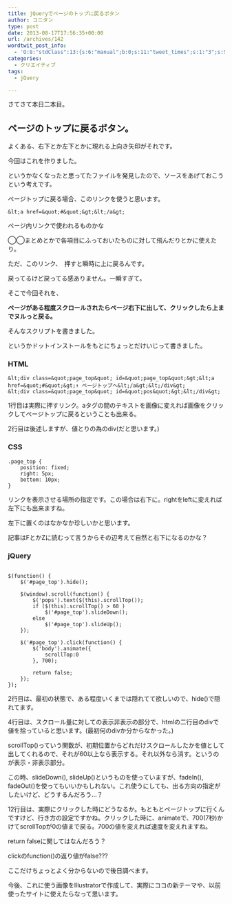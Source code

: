 ```yaml
---
title: jQueryでページのトップに戻るボタン
author: コニタン
type: post
date: 2013-08-17T17:56:35+00:00
url: /archives/142
wordtwit_post_info:
  - 'O:8:"stdClass":13:{s:6:"manual";b:0;s:11:"tweet_times";s:1:"3";s:5:"delay";s:1:"0";s:7:"enabled";s:1:"1";s:10:"separation";s:3:"270";s:7:"version";s:3:"3.5";s:14:"tweet_template";b:0;s:6:"status";i:3;s:6:"result";a:0:{}s:13:"tweet_counter";i:1;s:13:"tweet_log_ids";a:0:{}s:9:"hash_tags";a:0:{}s:8:"accounts";a:1:{i:0;s:6:"skd_nw";}}'
categories:
  - クリエイティブ
tags:
  - jQuery

---
```

さてさて本日二本目。

## ページのトップに戻るボタン。

よくある、右下とか左下とかに現れる上向き矢印がそれです。

今回はこれを作りました。
  
というかなくなったと思ってたファイルを発見したので、ソースをあげておこうという考えです。

<!--more-->

ページトップに戻る場合、このリンクを使うと思います。

    
    &lt;a href=&quot;#&quot;&gt;&lt;/a&gt;
    

ページ内リンクで使われるものかな
  
◯◯まとめとかで各項目にふっておいたものに対して飛んだりとかに使えたり。

ただ、このリンク、　押すと瞬時に上に戻るんです。
  
戻ってるけど戻ってる感ありません。一瞬すぎて。

そこで今回それを、
  
**ページがある程度スクロールされたらページ右下に出して、クリックしたら上までヌルっと戻る。**
  
そんなスクリプトを書きました。
  
というかドットインストールをもとにちょっとだけいじって書きました。

### HTML

    
    &lt;div class=&quot;page_top&quot; id=&quot;page_top&quot;&gt;&lt;a href=&quot;#&quot;&gt;↑ ページトップへ&lt;/a&gt;&lt;/div&gt;
    &lt;div class=&quot;page_top&quot; id=&quot;pos&quot;&gt;&lt;/div&gt;
    

1行目は実際に押すリンク。aタグの間のテキストを画像に変えれば画像をクリックしてページトップに戻るということも出来る。
  
2行目は後述しますが、値とりの為のdiv(だと思います。)

### CSS

    
    .page_top {
        position: fixed;
        right: 5px;
        bottom: 10px;
    }
    

リンクを表示させる場所の指定です。この場合は右下に。rightをleftに変えれば左下にも出来ますね。
  
左下に置くのはなかなか珍しいかと思います。
  
記事はFとかZに読むって言うからその辺考えて自然と右下になるのかな？

### jQuery

<pre><code class="javascript">
$(function() {
    $('#page_top').hide();

    $(window).scroll(function() {
        $('pops').text($(this).scrollTop());
        if ($(this).scrollTop() &gt; 60 )
            $('#page_top').slideDown();
        else
            $('#page_top').slideUp();
    });

    $('#page_top').click(function() {
        $('body').animate({
            scrollTop:0
        }, 700);

        return false;
    });
});
</code></pre>

2行目は、最初の状態で、ある程度いくまでは隠れてて欲しいので、hide()で隠れてます。

4行目は、スクロール量に対しての表示非表示の部分で、htmlの二行目のdivで値を拾っていると思います。(最初何のdivか分からなかった。)
  
scrollTop()っていう関数が、初期位置からどれだけスクロールしたかを値として出してくれるので、それが60以上なら表示する。それ以外なら消す。というのが表示・非表示部分。
  
この時、slideDown(), slideUp()というものを使っていますが、fadeIn(), fadeOut()を使ってもいいかもしれない。これ使うにしても、出る方向の指定がしたいけど、どうするんだろう…？

12行目は、実際にクリックした時にどうなるか。もともとページトップに行くんですけど、行き方の設定ですかね。クリックした時に、animateで、700(7秒)かけてscrollTopが0の値まで戻る。700の値を変えれば速度を変えれますね。

return falseに関してはなんだろう？
  
clickのfunction()の返り値がfalse???
  
ここだけちょっとよく分からないので後日調べます。

今後、これに使う画像をIllustratorで作成して、実際にココの新テーマや、以前使ったサイトに使えたらなって思います。